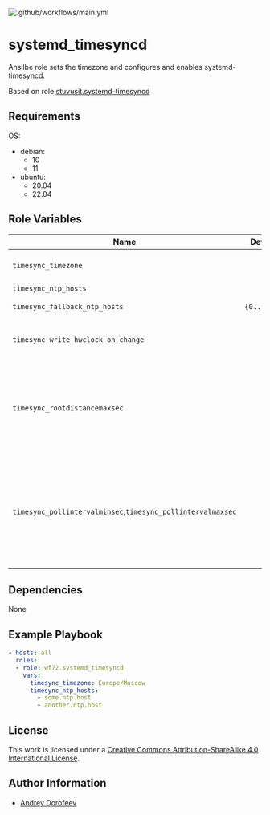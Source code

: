 ![.github/workflows/main.yml](https://github.com/wf72/systemd_timesyncd/actions/workflows/.github/workflows/main.yml/badge.svg)
# systemd_timesyncd

Ansilbe role sets the timezone and configures and enables systemd-timesyncd.

Based on role [stuvusit.systemd-timesyncd](https://github.com/stuvusIT/systemd-timesyncd)

## Requirements

OS:
- debian:
  - 10
  - 11
- ubuntu:
  - 20.04
  - 22.04

## Role Variables

| Name                               |   Default/Required    | Description                                                                       |
| ---------------------------------- | :-------------------: | --------------------------------------------------------------------------------- |
| `timesync_timezone`                |       `Etc/UTC`       | Timezone to set (relative to `/usr/share/zoneinfo`)                               |
| `timesync_ntp_hosts`               |                       | Array of NTP hosts                                                                |
| `timesync_fallback_ntp_hosts`      | `{0..3}.pool.ntp.org` | Array of fallback NTP hosts                                                       |
| `timesync_write_hwclock_on_change` |        `false`         | Whether to write the time to the hardware clock after changing the configuration. |
| `timesync_rootdistancemaxsec` | | Maximum acceptable root distance, i.e. the maximum estimated time required for a packet to travel to the server we are connected to from the server with the reference clock. |
| `timesync_pollintervalminsec`,`timesync_pollintervalmaxsec` | | The minimum and maximum poll intervals for NTP messages. Polling starts at the minimum poll interval, and is adjusted within the specified limits in response to received packets. |


## Dependencies

None

## Example Playbook

```yml
- hosts: all
  roles:
  - role: wf72.systemd_timesyncd
    vars:
      timesync_timezone: Europe/Moscow
      timesync_ntp_hosts:
        - some.ntp.host
        - another.ntp.host
```

## License

This work is licensed under a [Creative Commons Attribution-ShareAlike 4.0 International License](http://creativecommons.org/licenses/by-sa/4.0/).

## Author Information

- [Andrey Dorofeev](https://github.com/wf72)
